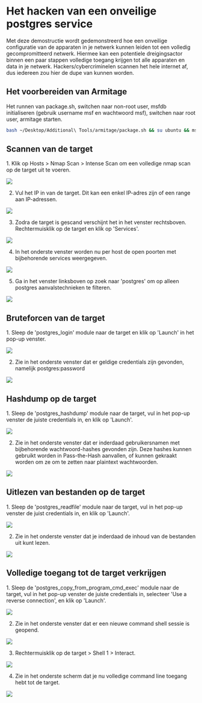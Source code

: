 <h1>Het hacken van een onveilige postgres service</h1>
Met deze demostructie wordt gedemonstreerd hoe een onveilige configuratie van de apparaten in je netwerk kunnen leiden tot een volledig gecompromitteerd netwerk. Hiermee kan een potentiele dreigingsactor binnen een paar stappen volledige toegang krijgen tot alle apparaten en data in je netwerk. Hackers/cybercriminelen scannen het hele internet af, dus iedereen zou hier de dupe van kunnen worden.

<h2>Het voorbereiden van Armitage</h2>
Het runnen van package.sh, switchen naar non-root user, msfdb initialiseren (gebruik username msf en wachtwoord msf), switchen naar root user, armitage starten.

```bash
bash ~/Desktop/Additional\ Tools/armitage/package.sh && su ubuntu && msfdb init && sudo su && ~/Desktop/Additional\ Tools/Armitage/release/unix/armitage 
```

<h2>Scannen van de target</h2>
1. Klik op Hosts > Nmap Scan > Intense Scan om een volledige nmap scan op de target uit te voeren.

![](pic-1.png)


2. Vul het IP in van de target. Dit kan een enkel IP-adres zijn of een range aan IP-adressen.

![](pic-2.png)


3. Zodra de target is gescand verschijnt het in het venster rechtsboven. Rechtermuisklik op de target en klik op 'Services'. 

![](pic-3.png)


4. In het onderste venster worden nu per host de open poorten met bijbehorende services weergegeven. 

![](pic-4.png)


5. Ga in het venster linksboven op zoek naar 'postgres' om op alleen postgres aanvalstechnieken te filteren.

![](pic-5.png)


<h2>Bruteforcen van de target</h2>
1. Sleep de 'postgres_login' module naar de target en klik op 'Launch' in het pop-up venster.

![](pic-6.png)


2. Zie in het onderste venster dat er geldige credentials zijn gevonden, namelijk postgres:password</h3>

![](pic-7.png)


<h2>Hashdump op de target</h2>
1. Sleep de 'postgres_hashdump' module naar de target, vul in het pop-up venster de juiste credentials in, en klik op 'Launch'.

![](pic-9.png)


2. Zie in het onderste venster dat er inderdaad gebruikersnamen met bijbehorende wachtwoord-hashes gevonden zijn. Deze hashes kunnen gebruikt worden in Pass-the-Hash aanvallen, of kunnen gekraakt worden om ze om te zetten naar plaintext wachtwoorden.

![](pic-17.png)


<h2>Uitlezen van bestanden op de target</h2>
1. Sleep de 'postgres_readfile' module naar de target, vul in het pop-up venster de juist credentials in, en klik op 'Launch'.

![](pic-10.png)


2. Zie in het onderste venster dat je inderdaad de inhoud van de bestanden uit kunt lezen. 

![](pic-11.png)


<h2>Volledige toegang tot de target verkrijgen</h2>
1. Sleep de 'postgres_copy_from_program_cmd_exec' module naar de target, vul in het pop-up venster de juiste credentials in, selecteer 'Use a reverse connection', en klik op 'Launch'.

![](pic-13.png)


2. Zie in het onderste venster dat er een nieuwe command shell sessie is geopend. 

![](pic-14.png)


3. Rechtermuisklik op de target > Shell 1 > Interact.

![](pic-15.png)


4. Zie in het onderste scherm dat je nu volledige command line toegang hebt tot de target.

![](pic-16.png)

